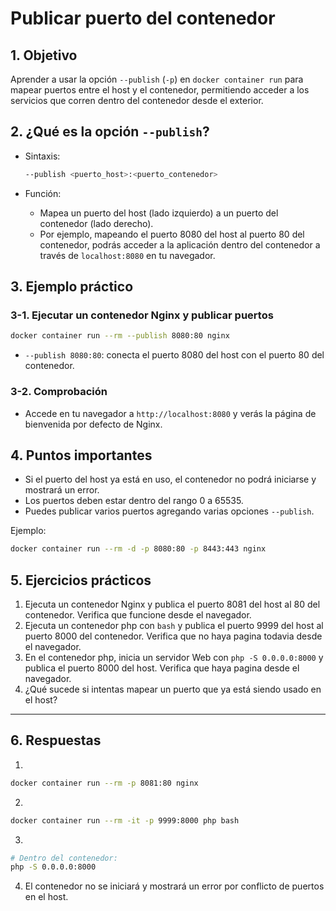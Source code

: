 # Publicar puerto del contenedor

## 1. Objetivo
Aprender a usar la opción `--publish` (`-p`) en `docker container run` para mapear puertos entre el host y el contenedor, permitiendo acceder a los servicios que corren dentro del contenedor desde el exterior.

## 2. ¿Qué es la opción `--publish`?
* Sintaxis:
  ```bash
  --publish <puerto_host>:<puerto_contenedor>
  ```

* Función:
  * Mapea un puerto del host (lado izquierdo) a un puerto del contenedor (lado derecho).
  * Por ejemplo, mapeando el puerto 8080 del host al puerto 80 del contenedor, podrás acceder a la aplicación dentro del contenedor a través de `localhost:8080` en tu navegador.

## 3. Ejemplo práctico
### 3-1. Ejecutar un contenedor Nginx y publicar puertos
```bash
docker container run --rm --publish 8080:80 nginx
```
* `--publish 8080:80`: conecta el puerto 8080 del host con el puerto 80 del contenedor.

### 3-2. Comprobación
* Accede en tu navegador a `http://localhost:8080` y verás la página de bienvenida por defecto de Nginx.

## 4. Puntos importantes
* Si el puerto del host ya está en uso, el contenedor no podrá iniciarse y mostrará un error.
* Los puertos deben estar dentro del rango 0 a 65535.
* Puedes publicar varios puertos agregando varias opciones `--publish`.

Ejemplo:
```bash
docker container run --rm -d -p 8080:80 -p 8443:443 nginx
```

## 5. Ejercicios prácticos

1. Ejecuta un contenedor Nginx y publica el puerto 8081 del host al 80 del contenedor. Verifica que funcione desde el navegador.
2. Ejecuta un contenedor php con `bash` y publica el puerto 9999 del host al puerto 8000 del contenedor. Verifica que no haya pagina todavia desde el navegador.
3. En el contenedor php, inicia un servidor Web con `php -S 0.0.0.0:8000` y publica el puerto 8000 del host.  Verifica que haya pagina desde el navegador.
4. ¿Qué sucede si intentas mapear un puerto que ya está siendo usado en el host?

---

## 6. Respuestas

1.
```bash
docker container run --rm -p 8081:80 nginx
```

2.
```bash
docker container run --rm -it -p 9999:8000 php bash
```

3.
```bash
# Dentro del contenedor:
php -S 0.0.0.0:8000
```

4. El contenedor no se iniciará y mostrará un error por conflicto de puertos en el host.
